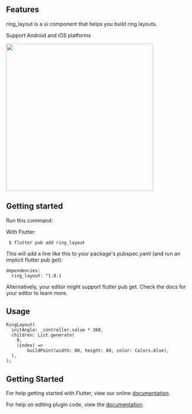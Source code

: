 <!-- 
This README describes the package. If you publish this package to pub.dev,
this README's contents appear on the landing page for your package.

For information about how to write a good package README, see the guide for
[writing package pages](https://dart.dev/guides/libraries/writing-package-pages). 

For general information about developing packages, see the Dart guide for
[creating packages](https://dart.dev/guides/libraries/create-library-packages)
and the Flutter guide for
[developing packages and plugins](https://flutter.dev/developing-packages). 
-->

## Features

ring_layout is a ui component that helps you build ring layouts.

Support Android and iOS platforms

<div align="left">
<img src=https://imgoldjii.oss-cn-beijing.aliyuncs.com/屏幕录制2022-06-15-上午10.41.11.gif height=400 />
</div>

## Getting started

Run this command:

With Flutter:

```
 $ flutter pub add ring_layout
```

This will add a line like this to your package's pubspec.yaml (and run an implicit flutter pub get):

```
dependencies:
  ring_layout: ^1.0.1
```

Alternatively, your editor might support flutter pub get. Check the docs for your editor to learn more.

## Usage

```
RingLayout(
  initAngle: _controller.value * 360,
  children: List.generate(
    9,
    (index) =>
        buildPoint(width: 80, height: 80, color: Colors.blue),
  ),
);
```

## Getting Started

For help getting started with Flutter, view our online [documentation](https://flutter.io/).

For help on editing plugin code, view the [documentation](https://flutter.io/developing-packages/#edit-plugin-package).